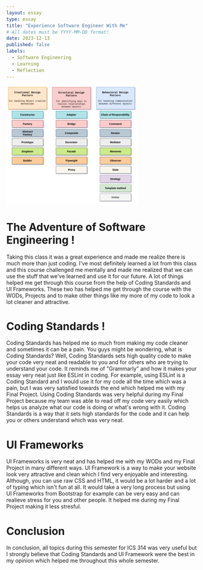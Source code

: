 ```yaml
---
layout: essay
type: essay
title: "Experience Software Engineer With Me"
# All dates must be YYYY-MM-DD format!
date: 2023-12-13
published: false
labels:
  - Software Engineering
  - Learning
  - Reflection
---
```


<img width="350px" class="rounded float-start pe-4" src="../img/design-patterns-image-1.png">

# The Adventure of Software Engineering ! 

Taking this class it was a great experience and made me realize there is much more than just coding. I've most definitely learned a lot from this class and this course challenged me mentally and made me realized that we can use the stuff that we've learned and use it for our future. A lot of things helped me get through this course from the help of Coding Standards and UI Frameworks. These two has helped me get through the course with the WODs, Projects and to make other things like my more of my code to look a lot cleaner and attractive. 

# Coding Standards !

Coding Standards has helped me so much from making my code cleaner and sometimes it can be a pain. You guys might be wondering, what is Coding Standards? Well, Coding Standards sets high quality code to make your code very neat and readable to you and for others who are trying to understand your code. It reminds me of "Grammarly" and how it makes your essay very neat just like ESLint in coding. For example, using ESLint is a Coding Standard and I would use it for my code all the time which was a pain, but I was very satisfied towards the end which helped me with my Final Project. Using Coding Standards was very helpful during my Final Project because my team was able to read off my code very easily which helps us analyze what our code is doing or what's wrong with it. Coding Standards is a way that it sets high standards for the code and it can help you or others understand which was very neat. 

# UI Frameworks

UI Frameworks is very neat and has helped me with my WODs and my Final Project in many different ways. UI Framework is a way to make your website look very attractive and clean which I find very enjoyable and interesting. Although, you can use raw CSS and HTML, it would be a lot harder and a lot of typing which isn't fun at all. It would take a very long process but using UI Frameworks from Bootstrap for example can be very easy and can realieve stress for you and other people. It helped me during my Final Project making it less stresful. 

# Conclusion

In conclusion, all topics during this semester for ICS 314 was very useful but I strongly believe that Coding Standards and UI Framework were the best in my opinion which helped me throughout this whole semester. 
